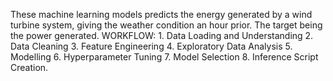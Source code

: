 These machine learning models predicts the energy generated by a wind turbine system, giving the weather condition an hour prior. The target being the power generated. WORKFLOW: 1. Data Loading and Understanding 2. Data Cleaning 3. Feature Engineering 4. Exploratory Data Analysis 5. Modelling 6. Hyperparameter Tuning 7. Model Selection 8. Inference Script Creation.